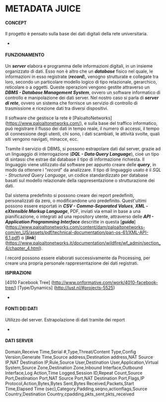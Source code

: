 # METADATA JUICE



#### CONCEPT 
Il progetto è pensato sulla base dei dati digitali della rete universitaria. 



-



#### FUNZIONAMENTO

Un ***server*** elabora e programma delle informazioni digitali, in un insieme organizzato di dati. 
Esso non è altro che un ***database*** fisico nel quale, le informazioni in esso registrate (***record***), venogno strutturate e collegate tra loro, secondo un particolare modello logico di tipo relazionale, gerarchico, reticolare o a oggetti. 
Queste operazioni vengono gestite attraverso un ***DBMS - Database Management System***, ovvero un software informatico di controllo e manipolazione dei dati server. Nel nostro caso si parla di ***server di rete***, ovvero un sistema che fornisce un servizio di controllo di trasmissione e ricezione dati tra diversi dispositivi. 

Il software che gestisce la rete è [PaloaltoNetworks] (https://www.paloaltonetworks.com/), e sulla base del traffico informatico, può registrare il flusso dei dati in tempo reale, il numero di accessi, il tempo di connessione degli utenti, chi sono, i dati scambiati, le attività svolte, quali siti vengono navigati, minacce, ecc. 

Tramite il servizio di DBMS, si possono estrapolare dati dal server, grazie ad un linguaggio di interrogazione (***DQL - Data Query Language***), cioè un tipo di sintassi che estrae dal database il tipo di informazione richiesta. Il linguaggio viene utilizzato dal software per appunto creare delle ***query***, in modo da ottenere i "*record*" da analizzare. 
Il tipo di linguaggio usato è il *SQL - Structured Query Language*, un codice standardizzato per database basati sul modello relazionale della rappresentazione o strutturazione dei dati. 

Dal sistema predefinito si possono creare dei report predefiniti, personalizzati da zero, o modificandone uno predefinito. Quest'ultimi possono essere esportati in ***CSV - Comma-Separated Values***, ***XML - eXtensible Markup Language***, PDF, inviati via email in base a una pianificazione, o integrati ad una repository utente, attraverso delle ***API - Application Programming Interface*** descritte in questa [***guida***] (https://www.paloaltonetworks.com/content/dam/paloaltonetworks-com/en_US/assets/pdf/technical-documentation/pan-os-61/XML-API-6.1.pdf) o [***link***] (https://www.paloaltonetworks.it/documentation/wildfire/wf_admin/section_4/chapter_4.html).

I record possono essere elaborati successivamente da Processing, per creare una propria personale rappresentazione dei dati registrati.

**ISPIRAZIONI**

[4010 Facebook Tree] (http://www.onformative.com/work/4010-facebook-tree/)
[Type/Dynamics] (http://lust.nl/#projects-5525)



-



#### FONTI DEI DATI
Utilizzo del server. Estrapolazione di dati tramite dei report



-



#### DATI SERVER
Domain,Receive Time,Serial #,Type,Threat/Content Type,Config Version,Generate Time,Source address,Destination address,NAT Source IP,NAT Destination IP,Rule,Source User,Destination User,Application,Virtual System,Source Zone,Destination Zone,Inbound Interface,Outbound Interface,Log Action,Time Logged,Session ID,Repeat Count,Source Port,Destination Port,NAT Source Port,NAT Destination Port,Flags,IP Protocol,Action,Bytes,Bytes Sent,Bytes Received,Packets,Start Time,Elapsed Time (sec),Category,Padding,seqno,actionflags,Source Country,Destination Country,cpadding,pkts_sent,pkts_received
